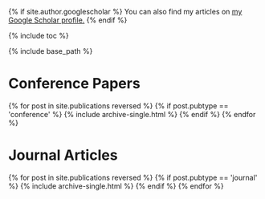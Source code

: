 <!-- ---
layout: archive
title: "Publications"
permalink: /publications/
author_profile: true
toc: true
--- -->

{% if site.author.googlescholar %}
  You can also find my articles on <u><a href="{{site.author.googlescholar}}">my Google Scholar profile</a>.</u>
{% endif %}

{% include toc %}

{% include base_path %}

<!-- {% for post in site.publications reversed %}
  {% include archive-single.html %}
{% endfor %} -->
# Conference Papers
{% for post in site.publications reversed %}
  {% if post.pubtype == 'conference' %}
      {% include archive-single.html %}
  {% endif %}
{% endfor %}
<br>


# Journal Articles
{% for post in site.publications reversed %}
  {% if post.pubtype == 'journal' %}
      {% include archive-single.html %}
  {% endif %}
{% endfor %}
